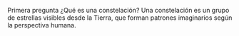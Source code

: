 Primera pregunta
¿Qué es una constelación?
Una constelación es un grupo de estrellas visibles desde la Tierra, que forman patrones imaginarios según la perspectiva humana.